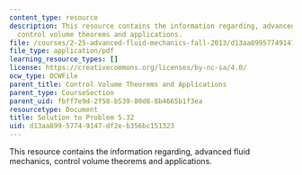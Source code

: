 ```yaml
---
content_type: resource
description: This resource contains the information regarding, advanced fluid mechanics,
  control volume theorems and applications.
file: /courses/2-25-advanced-fluid-mechanics-fall-2013/d13aa89957749147df2eb356bc151323_MIT2_25F13_Shapi5.32_Solut.pdf
file_type: application/pdf
learning_resource_types: []
license: https://creativecommons.org/licenses/by-nc-sa/4.0/
ocw_type: OCWFile
parent_title: Control Volume Theorems and Applications
parent_type: CourseSection
parent_uid: fbff7e9d-2f58-b539-80d8-8b4665b1f3ea
resourcetype: Document
title: Solution to Problem 5.32
uid: d13aa899-5774-9147-df2e-b356bc151323
---
```

This resource contains the information regarding, advanced fluid mechanics, control volume theorems and applications.